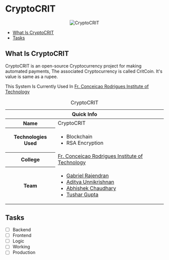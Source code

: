 # CryptoCRIT

<p align='center'><img src="https://theabbie.github.io/files/CryptoCRIT.png" alt="CryptoCRIT"></p>

* [What Is CryptoCRIT](#what-is-cryptocrit)
* [Tasks](#tasks)

## What Is CryptoCRIT

CryptoCRIT is an open-source Cryptocurrency project for making automated payments, The associated Cryptocurrency is called CritCoin. It's value is same as a rupee.

This System Is Currently Used In <a href="https://www.fcrit.ac.in">Fr. Conceicao Rodrigues Institute of Technology</a>

<table>
<caption>CryptoCRIT</caption>
<thead>
<tr>
<th colspan="2">Quick Info</th>
</tr>
</thead>
<tbody>
<tr><th scope='row'>Name</th><td>CryptoCRIT</td></tr>
<tr><th scope='row'>Technologies Used</th><td><ul><li>Blockchain</li><li>RSA Encryption</li></ul></td></tr>
<tr><th scope='row'>College</th><td><a href="https://www.fcrit.ac.in">Fr. Conceicao Rodrigues Institute of Technology</a></td></tr>
<tr><th scope='row'>Team</th>
<td>
<ul>
<li><a href="https://github.com/rgab1508">Gabriel Rajendran</a></li>
<li><a href="https://instagram.com/adi.unni">Aditya Unnikrishnan</a></li>
<li><a href="https://theabbie.github.io">Abhishek Chaudhary</a></li>
<li><a href="https://instagram.com/tushar_gupta_339">Tushar Gupta</a></li>
</ul>
</td>
</tr>
</tbody>
</table>

## Tasks

- [ ] Backend
- [ ] Frontend
- [ ] Logic
- [ ] Working
- [ ] Production
